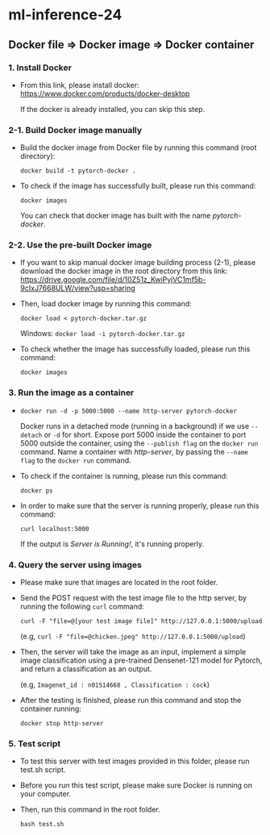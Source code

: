 # ml-inference-24
## Docker file => Docker image => Docker container

### 1. Install Docker
* From this link, please install docker: https://www.docker.com/products/docker-desktop

  If the docker is already installed, you can skip this step.

### 2-1. Build Docker image manually
* Build the docker image from Docker file by running this command (root directory):

  `docker build -t pytorch-docker .`
* To check if the image has successfully built, please run this command:

  `docker images`

  You can check that docker image has built with the name *pytorch-docker*.
### 2-2. Use the pre-built Docker image
* If you want to skip manual docker image building process (2-1), please download the docker image in the root directory from this link: https://drive.google.com/file/d/10Z51z_KwiPyjVC1mf5b-9cIxJ7668ULW/view?usp=sharing
* Then, load docker image by running this command:

  `docker load < pytorch-docker.tar.gz`

  Windows: `docker load -i pytorch-docker.tar.gz`

* To check whether the image has successfully loaded, please run this command:

  `docker images`

### 3. Run the image as a container
* `docker run -d -p 5000:5000 --name http-server pytorch-docker`

  Docker runs in a detached mode (running in a background) if we use `--detach` or `-d` for short.
  Expose port 5000 inside the container to port 5000 outside the container, using the `--publish flag` on the `docker run` command.
  Name a container with *http-server*, by passing the `--name flag` to the `docker run` command.
* To check if the container is running, please run this command:    

  `docker ps`
* In order to make sure that the server is running properly, please run this command:

  `curl localhost:5000`

  If the output is *Server is Running!*, it's running properly.
### 4. Query the server using images
* Please make sure that images are located in the root folder.
* Send the POST request with the test image file to the http server, by running the following `curl` command:

  `curl -F "file=@[your test image file]" http://127.0.0.1:5000/upload`

  (e.g, `curl -F "file=@chicken.jpeg" http://127.0.0.1:5000/upload`)

* Then, the server will take the image as an input, implement a simple image classification using a pre-trained Densenet-121 model for Pytorch, and return a classification as an output.

  (e.g, `Imagenet_id : n01514668 , Classification : cock`)

* After the testing is finished, please run this command and stop the container running:

  `docker stop http-server`


### 5. Test script
* To test this server with test images provided in this folder, please run test.sh script.
* Before you run this test script, please make sure Docker is running on your computer.
* Then, run this command in the root folder.

  `bash test.sh`
